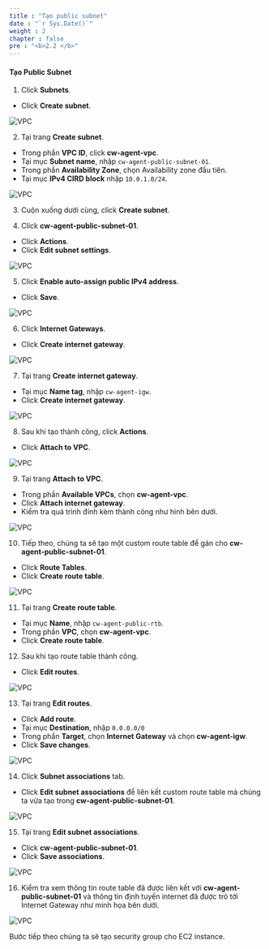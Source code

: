 ```yaml
---
title : "Tạo public subnet"
date : "`r Sys.Date()`"
weight : 2
chapter : false
pre : "<b>2.2 </b>"
---
```


#### Tạo Public Subnet

1. Click **Subnets**.
  + Click **Create subnet**.

![VPC](/images/2-preparation/2.2-create-public-subnet/001-createsubnet.png)

2. Tại trang **Create subnet**.
  + Trong phần **VPC ID**, click **cw-agent-vpc**.
  + Tại mục **Subnet name**, nhập `cw-agent-public-subnet-01`.
  + Trong phần **Availability Zone**, chọn Availability zone đầu tiên.
  + Tại mục **IPv4 CIRD block** nhập `10.0.1.0/24`.

![VPC](/images/2-preparation/2.2-create-public-subnet/002-createsubnet.png)

3. Cuộn xuống dưới cùng, click **Create subnet**.

4. Click **cw-agent-public-subnet-01**.
  + Click **Actions**.
  + Click **Edit subnet settings**.

![VPC](/images/2-preparation/2.2-create-public-subnet/003-createsubnet.png)

5. Click **Enable auto-assign public IPv4 address**.
  + Click **Save**.

![VPC](/images/2-preparation/2.2-create-public-subnet/004-createsubnet.png)

6. Click **Internet Gateways**.
  + Click **Create internet gateway**.
  
![VPC](/images/2-preparation/2.2-create-public-subnet/005-createigw.png)

7. Tại trang **Create internet gateway**.
  + Tại mục **Name tag**, nhập `cw-agent-igw`.
  + Click **Create internet gateway**.
  
![VPC](/images/2-preparation/2.2-create-public-subnet/006-createigw.png)

8. Sau khi tạo thành công, click **Actions**.
  + Click **Attach to VPC**.
 
![VPC](/images/2-preparation/2.2-create-public-subnet/007-createigw.png)

9. Tại trang **Attach to VPC**.
  + Trong phần **Available VPCs**, chọn **cw-agent-vpc**.
  + Click **Attach internet gateway**.
  + Kiểm tra quá trình đính kèm thành công như hình bên dưới.

![VPC](/images/2-preparation/2.2-create-public-subnet/008-createigw.png)

10. Tiếp theo, chúng ta sẽ tạo một custom route table để gán cho **cw-agent-public-subnet-01**.
  + Click **Route Tables**.
  + Click **Create route table**.

![VPC](/images/2-preparation/2.2-create-public-subnet/009-creatertb.png)

11. Tại trang **Create route table**.
  + Tại mục **Name**, nhập `cw-agent-public-rtb`.
  + Trong phần **VPC**, chọn **cw-agent-vpc**.
  + Click **Create route table**.

12. Sau khi tạo route table thành công.
  + Click **Edit routes**.
  
![VPC](/images/2-preparation/2.2-create-public-subnet/010-creatertb.png)

13. Tại trang **Edit routes**.
  + Click **Add route**.
  + Tại mục **Destination**, nhập `0.0.0.0/0`
  + Trong phần **Target**, chọn **Internet Gateway** và chọn **cw-agent-igw**.
  + Click **Save changes**.

![VPC](/images/2-preparation/2.2-create-public-subnet/011-creatertb.png)

14. Click **Subnet associations** tab.
  + Click **Edit subnet associations** để  liên kết custom route table mà chúng ta vừa tạo trong **cw-agent-public-subnet-01**.


![VPC](/images/2-preparation/2.2-create-public-subnet/012-creatertb.png)

15. Tại trang **Edit subnet associations**.
  + Click **cw-agent-public-subnet-01**.
  + Click **Save associations**.

![VPC](/images/2-preparation/2.2-create-public-subnet/013-creatertb.png)

16. Kiểm tra xem thông tin route table đã được liên kết với **cw-agent-public-subnet-01** và thông tin định tuyến internet đã được trỏ tới Internet Gateway như minh họa bên dưới.

![VPC](/images/2-preparation/2.2-create-public-subnet/014-creatertb.png)

Bước tiếp theo chúng ta sẽ tạo security group cho EC2 instance.